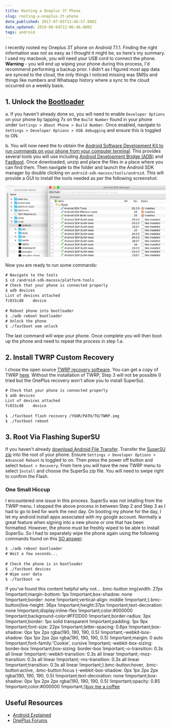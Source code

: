 ```yaml
---
title: Rooting a Oneplus 3T Phone
slug: rooting-a-oneplus-3t-phone
date_published: 2017-07-05T12:46:57.000Z
date_updated: 2019-08-04T12:06:46.000Z
tags: android
---
```


I recently rooted my Oneplus 3T phone on Android 7.1.1. Finding the right information was not as easy as I thought it might be, so here's my summary. I used my macbook, you will need your USB cord to connect the phone. **Warning** - you will end up wiping your phone during this process, I'd recommend performing a backup prior. I didn't as I figured most app data are synced to the cloud, the only things I noticed missing was SMSs and things like numbers and Whatsapp history where a sync to the cloud occurred on a weekly basis.

## 1. Unlock the [Bootloader](https://www.androidcentral.com/what-is-android-bootloader)

a. If you haven't already done so, you will need to enable `Developer Options` on your phone by tapping 7x on the `Build Number` found in your phone under `Settings > About Phone > Build Number`. Once enabled, navigate to `Settings > Developer Options > USB debugging` and ensure this is toggled to ON.

b. You will now need the to obtain the [Android Software Development Kit to run commands on your phone from your computer terminal](https://dl.google.com/android/android-sdk_r24.4.1-macosx.zip). This provides several tools you will use including [Android Development Bridge (ADB)](https://developer.android.com/studio/command-line/adb.html) and [Fastboot](https://www.androidcentral.com/android-z-what-fastboot). Once downloaded, unzip and place the files in a place where you can find them. Then navigate to the folder and launch the Android SDK manager by double clicking on `android-sdk-macosx/tools/android`. This will provide a GUI to install the tools needed as per the following screenshot.

![](/content/images/2017/07/Screen-Shot-2017-07-05-at-14-16-57.png)

Now you are ready to run some commands:

    # Navigate to the tools
    $ cd /android-sdk-macosx/platform-tools
    # Check that your phone is connected properly
    $ adb devices 
    List of devices attached
    fc031cd8	device
    
    # Reboot phone into bootloader
    $ ./adb reboot bootloader
    # Unlock the phone
    $ ./fastboot oem unlock   
    

The last command will wipe your phone. Once complete you will then boot up the phone and need to repeat the process in step 1.a.

## 2. Install TWRP Custom Recovery

I chose the open source [TWRP recovery software](https://en.wikipedia.org/wiki/TWRP). You can get a copy of TWRP [here](http://techerrata.com/browse/twrp2/bacon). Without the installation of TWRP, Step 3 will not be possible (I tried but the OnePlus recovery won't allow you to install SuperSu).

    # Check that your phone is connected properly
    $ adb devices 
    List of devices attached
    fc031cd8	device
    
    $ ./fastboot flash recovery /YOUR/PATH/TO/TWRP.img
    $ ./fastboot reboot
    

## 3. Root Via Flashing SuperSU

If you haven't already [download Android File Transfer](https://www.android.com/filetransfer/). Transfer the [SuperSU zip](https://download.chainfire.eu/696/SuperSU/UPDATE-SuperSU-v2.46.zip) into the root of your phone. Ensure `Settings > Developer Options > Advanced Reboot` is toggled to on. Then press the power off button and select `Reboot > Recovery`. From here you will have the new TWRP menu to select `Install` and choose the SuperSu zip file. You will need to swipe right to confirm the Flash.

### One Small Hiccup

I encountered one issue in this process. SuperSu was not intalling from the TWRP menu. I stopped the above process in between Step 2 and Step 3 as I had to go to bed for work the next day. On booting my phone for the day, I let my android install apps associated with my google account. Normally a great feature when signing into a new phone or one that has been formatted. However, the phone must be freshly wiped to be able to install SuperSu. So I had to separately wipe the phone again using the following commands found on this [SO answer](https://stackoverflow.com/a/39357553/3691003):

    $ ./adb reboot bootloader
    # Wait a few seconds...
    
    # Check the phone is in bootloader
    $ ./fastboot devices
    # Wipe user data
    $ ./fastboot -w
    

If you've found this content helpful why not...
.bmc-button img{width: 27px !important;margin-bottom: 1px !important;box-shadow: none !important;border: none !important;vertical-align: middle !important;}.bmc-button{line-height: 36px !important;height:37px !important;text-decoration: none !important;display:inline-flex !important;color:#000000 !important;background-color:#FFDD00 !important;border-radius: 3px !important;border: 1px solid transparent !important;padding: 1px 9px !important;font-size: 22px !important;letter-spacing: 0.6px !important;box-shadow: 0px 1px 2px rgba(190, 190, 190, 0.5) !important;-webkit-box-shadow: 0px 1px 2px 2px rgba(190, 190, 190, 0.5) !important;margin: 0 auto !important;font-family:'Cookie', cursive !important;-webkit-box-sizing: border-box !important;box-sizing: border-box !important;-o-transition: 0.3s all linear !important;-webkit-transition: 0.3s all linear !important;-moz-transition: 0.3s all linear !important;-ms-transition: 0.3s all linear !important;transition: 0.3s all linear !important;}.bmc-button:hover, .bmc-button:active, .bmc-button:focus {-webkit-box-shadow: 0px 1px 2px 2px rgba(190, 190, 190, 0.5) !important;text-decoration: none !important;box-shadow: 0px 1px 2px 2px rgba(190, 190, 190, 0.5) !important;opacity: 0.85 !important;color:#000000 !important;}[buy me a coffee](https://www.buymeacoffee.com/6uRXFwMJD)
## Useful Resources

- [Android Explained](https://www.androidexplained.com/oneplus-3t-root/)
- [OnePlus Forums](https://forums.oneplus.net/threads/guide-for-mac-how-to-unlock-bootloader-install-custom-recovery-root-macbook-pro.279125/)
